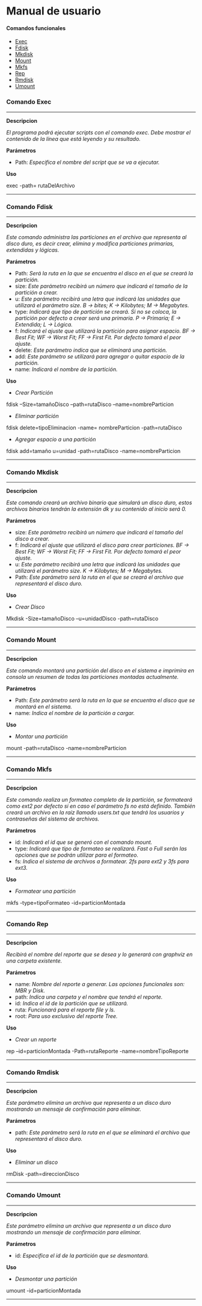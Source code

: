 # Manual de usuario

#### Comandos funcionales
* [Exec](#Exec)     
* [Fdisk](#Fdisk)     
* [Mkdisk](#Mkdisk)     
* [Mount](#Mount)     
* [Mkfs](#Mkfs)     
* [Rep](#Rep)     
* [Rmdisk](#Rmdisk)     
* [Umount](#Umount)     


<a name="Exec"/>

### Comando Exec

*******
**Descripcion**

*El programa podrá ejecutar scripts con el comando exec. Debe mostrar el contenido de la línea que está leyendo y su resultado.*

**Parámetros**

* Path: *Especifica el nombre del script que se va a ejecutar.*

**Uso**

exec -path= rutaDelArchivo

*******
<a name="Fdisk"/>

### Comando Fdisk
*******
**Descripcion**

*Este comando administra las particiones en el archivo que representa al disco duro, es decir crear, elimina y modifica particiones primarias, extendidas y lógicas.*

**Parámetros**

* Path: *Será la ruta en la que se encuentra el disco en el que se creará la partición.*
* size: *Este parámetro recibirá un número que indicará el tamaño de la partición a crear.*
* u: *Este parámetro recibirá una letra que indicará las unidades que utilizará el parámetro size. B -> bites; K -> Kilobytes; M -> Megabytes.*
* type: *Indicará que tipo de partición se creará. Si no se coloca, la partición por defecto a crear será una primaria. P -> Primaria; E -> Extendida; L -> Lógica.*
* f: *Indicará el ajuste que utilizará la partición para asignar espacio. BF -> Best Fit; WF -> Worst Fit; FF -> First Fit. Por defecto tomará el peor ajuste.*
* delete: *Este parámetro indica que se eliminará una partición.*
* add: *Este parámetro se utilizará para agregar o quitar espacio de la partición.*
* name: *Indicará el nombre de la partición.*

**Uso**

* *Crear Partición*

fdisk –Size=tamañoDisco –path=rutaDisco –name=nombreParticion 

* *Eliminar partición*

fdisk delete=tipoEliminacion -name= nombreParticion -path=rutaDisco

* *Agregar espacio a una partición*

fdisk add=tamaño u=unidad -path=rutaDisco -name=nombreParticion


*******

<a name="Mkdisk"/>

### Comando Mkdisk
*******
**Descripcion**

*Este comando creará un archivo binario que simulará un disco duro, estos archivos binarios tendrán la extensión dk y su contenido al inicio será 0.*

**Parámetros**


* size: *Este parámetro recibirá un número que indicará el tamaño del disco a crear.*
* f: *Indicará el ajuste que utilizará el disco para crear particiones. BF -> Best Fit; WF -> Worst Fit; FF -> First Fit. Por defecto tomará el peor ajuste.*
* u: *Este parámetro recibirá una letra que indicará las unidades que utilizará el parámetro size. K -> Kilobytes; M -> Megabytes.*
* Path: *Este parámetro será la ruta en el que se creará el archivo que representará el disco duro.*


**Uso**

* *Crear Disco*

Mkdisk -Size=tamañoDisco –u=unidadDisco -path=rutaDisco


*******
<a name="Mount"/>

### Comando Mount
*******
**Descripcion**

*Este comando montará una partición del disco en el sistema e imprimira en consola un resumen de todas las particiones montadas actualmente.*

**Parámetros**

* Path: *Este parámetro será la ruta en la que se encuentra el disco que se montará en el sistema.*
* name: *Indica el nombre de la partición a cargar.*

**Uso**

* *Montar una partición*

mount -path=rutaDisco -name=nombreParticion

*******
<a name="Mkfs"/>

### Comando Mkfs

*******
**Descripcion**

*Este comando realiza un formateo completo de la partición, se formateará como ext2 por defecto si en caso el parámetro fs no está definido. También creará un archivo en la raíz llamado users.txt que tendrá los usuarios y contraseñas del sistema de archivos.*

**Parámetros**

* id: *Indicará el id que se generó con el comando mount.*
* type: *Indicará que tipo de formateo se realizará. Fast o Full serán las opciones que se podrán utilizar para el formateo.*
* fs: *Indica el sistema de archivos a formatear. 2fs para ext2 y 3fs para ext3.*

**Uso**

* *Formatear una partición*

mkfs -type=tipoFormateo -id=particionMontada

*******
<a name="Rep"/>

### Comando Rep

*******
**Descripcion**

*Recibirá el nombre del reporte que se desea y lo generará con graphviz en una carpeta existente.*

**Parámetros**

* name: *Nombre del reporte a generar. Las opciones funcionales son: MBR y Disk.*
* path: *Indica una carpeta y el nombre que tendrá el reporte.*
* id: *Indica el id de la partición que se utilizará.*
* ruta: *Funcionará para el reporte file y ls.*
* root: *Para uso exclusivo del reporte Tree.*

**Uso**

* *Crear un reporte*

rep –id=particionMontada -Path=rutaReporte -name=nombreTipoReporte

*******
<a name="Rmdisk"/>

### Comando Rmdisk

*******
**Descripcion**

*Este parámetro elimina un archivo que representa a un disco duro mostrando un mensaje de confirmación para eliminar.*

**Parámetros**

* path: *Este parámetro será la ruta en el que se eliminará el archivo que representará el disco duro.*

**Uso**

* *Eliminar un disco*

rmDisk -path=direccionDisco

*******
<a name="Umount"/>

### Comando Umount

*******
**Descripcion**

*Este parámetro elimina un archivo que representa a un disco duro mostrando un mensaje de confirmación para eliminar.*

**Parámetros**

* id: *Especifica el id de la partición que se desmontará.*

**Uso**

* *Desmontar una partición*

umount -id=particionMontada

*******





